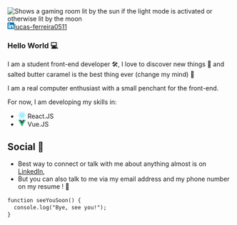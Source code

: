 <picture>
  <source media="(prefers-color-scheme: dark)" srcset="./images/gaming_room_dark_mode.jpg">
  <source media="(prefers-color-scheme: light)" srcset="./images/gaming_room_light_mode.jpg">
  <img alt="Shows a gaming room lit by the sun if the light mode is activated or otherwise lit by the moon" src="">
</picture>

<br />
<a href="https://www.linkedin.com/in/lucas-ferreira0511">
    <img src="./images/linkedin_logo.png" height="15px" alt="Lucas Ferreira's Linkedin">lucas-ferreira0511
</a>

<br/>

### Hello World 💻

I am a student front-end developer 🛠, I love to discover new things 🔎 and salted butter caramel is the best thing ever (change my mind) 🧠

I am a real computer enthusiast with a small penchant for the front-end.

For now, I am developing my skills in:
- <img src="./images/React_icon.png" height="15px" alt="React's logo"> React.JS
- <img src="./images/Vue_logo.png" height="15px" alt="Vue.JS logo"> Vue.JS

## Social 👋 
- Best way to connect or talk with me about anything almost is on [LinkedIn](https://www.linkedin.com/in/lucas-ferreira0511), 
- But you can also talk to me via my email address and my phone number on my resume ! 📄

```
function seeYouSoon() {
  console.log("Bye, see you!");
}
```
